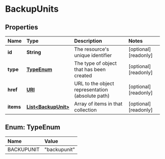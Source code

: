 # BackupUnits

## Properties

| Name | Type | Description | Notes |
| :--- | :--- | :--- | :--- |
| **id** | **String** | The resource's unique identifier | \[optional\] \[readonly\] |
| **type** | [**TypeEnum**](backupunits.md#TypeEnum) | The type of object that has been created | \[optional\] \[readonly\] |
| **href** | [**URI**](https://github.com/ionos-cloud/sdk-java/tree/a12429a4804e6e50d2155ea044d46f0bc32a860f/docs/URI.md) | URL to the object representation \(absolute path\) | \[optional\] \[readonly\] |
| **items** | [**List&lt;BackupUnit&gt;**](backupunit.md) | Array of items in that collection | \[optional\] \[readonly\] |

## Enum: TypeEnum

| Name | Value |
| :--- | :--- |
| BACKUPUNIT | "backupunit" |

